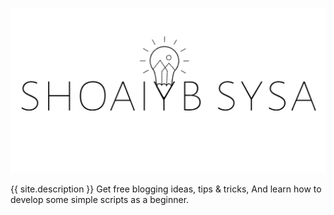 
![sysa](/assets/images/sysa.png)        

{{ site.description }}
Get free blogging ideas, tips & tricks, And learn how to develop some simple scripts as a beginner.
